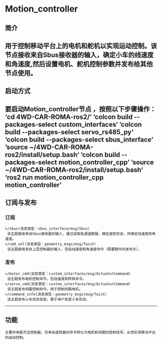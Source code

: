 # Motion_controller
## 简介
 用于控制移动平台上的电机和舵机以实现运动控制。该节点接收来自Sbus接收器的输入，确定小车的线速度和角速度,然后设置电机、舵机控制参数并发布给其他节点使用。
 ---
## 启动方式
 要启动Motion_controller节点 ，按照以下步骤操作：
    ‘cd 4WD-CAR-ROMA-ros2/’
    ‘colcon build --packages-select custom_interfaces‘ 
    ’colcon build --packages-select servo_rs485_py‘
    ‘colcon build --packages-select sbus_interface’
    ’source ~/4WD-CAR-ROMA-ros2/install/setup.bash‘
    ‘colcon build --packages-select motion_controller_cpp’
    ’source ~/4WD-CAR-ROMA-ros2/install/setup.bash‘
    ‘ros2 run motion_controller_cpp motion_controller’
 ---
## 订阅与发布
### 订阅
    >/sbus(消息类型：sbus_interface/msg/Sbus）
     该主题接收来自Sbus接收器的输入，通过读取各通道数据，确定遥控状态，并确定线速度和角速度。
    >/cmd_vel(消息类型：geometry_msgs/msg/Twist）
     该主题接收来自上层控制器的输入，包括线速度和角速度命令（需要额外的发布方）。
### 发布
    >/motor_cmd(消息类型：custom_interfaces/msg/ActuatorCommand）
     该主题发布电机控制命令，包括速度和转矩命令。
    >/servo_cmd(消息类型：custom_interfaces/msg/ActuatorCommand）
     该主题发布伺服控制命令，用于控制伺服电机。
    >/command_info(消息类型：geometry_msgs/msg/Twist）
     该主题发布小车状态信息，便于用户检查小车状态。
 ---
## 功能
    主要作用是充当控制器，将来自遥控器的命令转化为电机和伺服的控制信号，从而实现移动平台的运动控制。